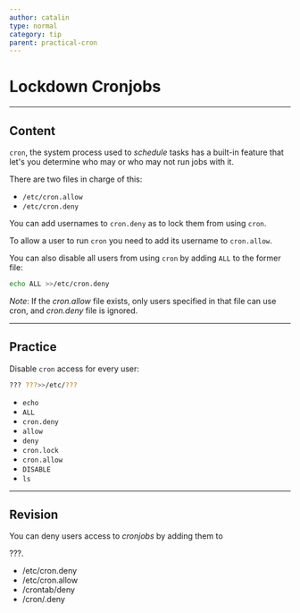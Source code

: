 ```yaml
---
author: catalin
type: normal
category: tip
parent: practical-cron
---
```


# Lockdown **Cronjobs**


---

## Content

`cron`, the system process used to *schedule* tasks has a built-in feature that let's you determine who may or who may not run jobs with it.

There are two files in charge of this:

* `/etc/cron.allow`
* `/etc/cron.deny`

You can add usernames to `cron.deny` as to lock them from using `cron`.

To allow a user to run `cron` you need to add its username to `cron.allow`.

You can also disable all users from using `cron` by adding `ALL` to the former file:

```bash
echo ALL >>/etc/cron.deny
```

*Note*: If the *cron.allow* file exists, only users specified in that file can use cron, and *cron.deny* file is ignored.


---

## Practice

Disable `cron` access for every user:

```bash
??? ???>>/etc/???
```

* `echo`
* `ALL`
* `cron.deny`
* `allow`
* `deny`
* `cron.lock`
* `cron.allow`
* `DISABLE`
* `ls`


---

## Revision

You can deny users access to *cronjobs* by adding them to 

???.

* /etc/cron.deny
* /etc/cron.allow
* /crontab/deny
* /cron/.deny
